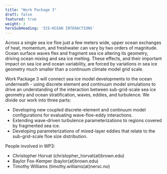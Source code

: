 ```yaml
---
title: "Work Package 3"
draft: false
featured: true
weight: 3
heroSubHeading: 'ICE–OCEAN INTERACTIONS'
---
```



Across a single sea ice floe just a few meters wide, upper ocean exchanges of heat, momentum, and freshwater can vary by two orders of magnitude. Ocean surface waves flex and fragment sea ice altering its geometry, driving ocean mixing and sea ice melting. These effects, and their important impact on sea ice and ocean variability, are forced by variations in sea ice geometry much smaller than a continuum climate model grid scale.

Work Package 3 will connect sea ice model developments to the ocean underneath - using discrete element and continuum model simulations to drive an understanding of the interaction between sub-grid-scale sea ice geometry and ocean stratification, waves, eddies, and turbulence. We divide our work into three parts:

 - Developing new coupled discrete-element and continuum model configurations for evaluating wave-floe-eddy interactions.
 - Extending wave-driven turbulence parameterizations to regions covered by fragmented sea ice.
 - Developing parameterizations of mixed-layer eddies that relate to the sub-grid-scale floe size distribution.

People involved in WP3:

 - Christopher Horvat (christopher_horvat(at)brown.edu)
 - Baylor Fox-Kemper (baylor(at)brown.edu)
 - Timothy Williams (timothy.williams(at)nersc.no)

